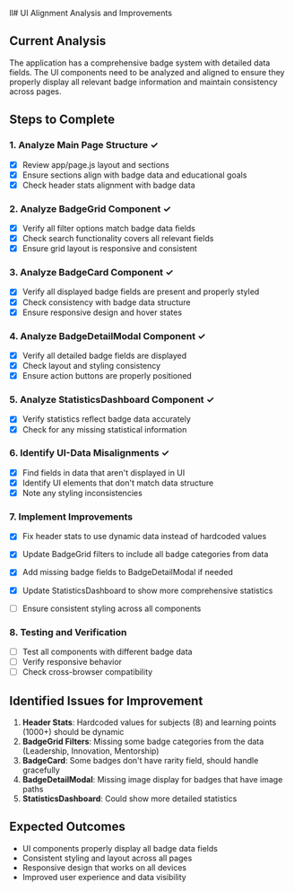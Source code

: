 ll# UI Alignment Analysis and Improvements

## Current Analysis
The application has a comprehensive badge system with detailed data fields. The UI components need to be analyzed and aligned to ensure they properly display all relevant badge information and maintain consistency across pages.

## Steps to Complete

### 1. Analyze Main Page Structure ✓
- [x] Review app/page.js layout and sections
- [x] Ensure sections align with badge data and educational goals
- [x] Check header stats alignment with badge data

### 2. Analyze BadgeGrid Component ✓
- [x] Verify all filter options match badge data fields
- [x] Check search functionality covers all relevant fields
- [x] Ensure grid layout is responsive and consistent

### 3. Analyze BadgeCard Component ✓
- [x] Verify all displayed badge fields are present and properly styled
- [x] Check consistency with badge data structure
- [x] Ensure responsive design and hover states

### 4. Analyze BadgeDetailModal Component ✓
- [x] Verify all detailed badge fields are displayed
- [x] Check layout and styling consistency
- [x] Ensure action buttons are properly positioned

### 5. Analyze StatisticsDashboard Component ✓
- [x] Verify statistics reflect badge data accurately
- [x] Check for any missing statistical information

### 6. Identify UI-Data Misalignments ✓
- [x] Find fields in data that aren't displayed in UI
- [x] Identify UI elements that don't match data structure
- [x] Note any styling inconsistencies

### 7. Implement Improvements
- [x] Fix header stats to use dynamic data instead of hardcoded values
- [x] Update BadgeGrid filters to include all badge categories from data

- [x] Add missing badge fields to BadgeDetailModal if needed
- [x] Update StatisticsDashboard to show more comprehensive statistics
- [ ] Ensure consistent styling across all components
### 8. Testing and Verification
- [ ] Test all components with different badge data
- [ ] Verify responsive behavior
- [ ] Check cross-browser compatibility

## Identified Issues for Improvement

1. **Header Stats**: Hardcoded values for subjects (8) and learning points (1000+) should be dynamic
2. **BadgeGrid Filters**: Missing some badge categories from the data (Leadership, Innovation, Mentorship)
3. **BadgeCard**: Some badges don't have rarity field, should handle gracefully
4. **BadgeDetailModal**: Missing image display for badges that have image paths
5. **StatisticsDashboard**: Could show more detailed statistics

## Expected Outcomes
- UI components properly display all badge data fields
- Consistent styling and layout across all pages
- Responsive design that works on all devices
- Improved user experience and data visibility
